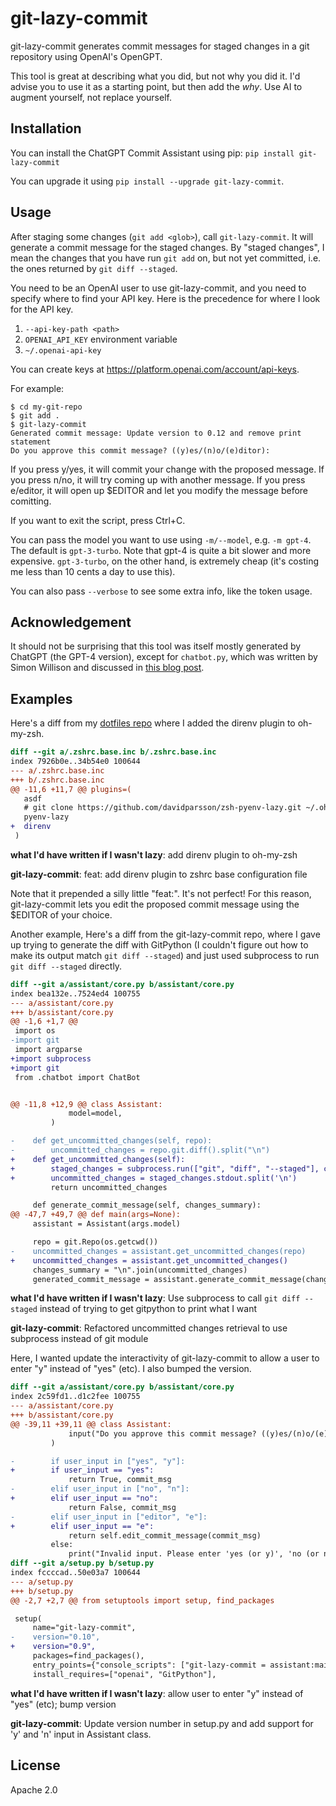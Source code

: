 # git-lazy-commit

git-lazy-commit generates commit messages for staged changes in a git repository using OpenAI's OpenGPT.

This tool is great at describing what you did, but not why you did it. I'd advise you to use it as a starting point, but then add the _why_. Use AI to augment yourself, not replace yourself.

## Installation

You can install the ChatGPT Commit Assistant using pip: `pip install git-lazy-commit`

You can upgrade it using `pip install --upgrade git-lazy-commit`.

## Usage

After staging some changes (`git add <glob>`), call `git-lazy-commit`. It will generate a commit message for the staged changes. By "staged changes", I mean the changes that you have run `git add` on, but not yet committed, i.e. the ones returned by `git diff --staged`.

You need to be an OpenAI user to use git-lazy-commit, and you need to specify where to find your API key. Here is the precedence for where I look for the API key.

1. `--api-key-path <path>`
2. `OPENAI_API_KEY` environment variable
3. `~/.openai-api-key`

You can create keys at https://platform.openai.com/account/api-keys.

For example:

```
$ cd my-git-repo
$ git add .
$ git-lazy-commit
Generated commit message: Update version to 0.12 and remove print statement
Do you approve this commit message? ((y)es/(n)o/(e)ditor):
```

If you press y/yes, it will commit your change with the proposed message. If you press n/no, it will try coming up with another message. If you press e/editor, it will open up $EDITOR and let you modify the message before comitting.

If you want to exit the script, press Ctrl+C.

You can pass the model you want to use using `-m/--model`, e.g. `-m gpt-4`. The default is `gpt-3-turbo`. Note that gpt-4 is quite a bit slower and more expensive. `gpt-3-turbo`, on the other hand, is extremely cheap (it's costing me less than 10 cents a day to use this).

You can also pass `--verbose` to see some extra info, like the token usage.

## Acknowledgement

It should not be surprising that this tool was itself mostly generated by ChatGPT (the GPT-4 version), except for `chatbot.py`, which was written by Simon Willison and discussed in [this blog post](https://til.simonwillison.net/gpt3/chatgpt-api).

## Examples

Here's a diff from my [dotfiles repo](https://github.com/dmazin/dotfiles) where I added the direnv plugin to oh-my-zsh.

```diff
diff --git a/.zshrc.base.inc b/.zshrc.base.inc
index 7926b0e..34b54e0 100644
--- a/.zshrc.base.inc
+++ b/.zshrc.base.inc
@@ -11,6 +11,7 @@ plugins=(
   asdf
   # git clone https://github.com/davidparsson/zsh-pyenv-lazy.git ~/.oh-my-zsh/custom/plugins/pyenv-lazy
   pyenv-lazy
+  direnv
 )
```

**what I'd have written if I wasn't lazy**: add direnv plugin to oh-my-zsh

**git-lazy-commit**: feat: add direnv plugin to zshrc base configuration file

Note that it prepended a silly little "feat:". It's not perfect! For this reason, git-lazy-commit lets you edit the proposed commit message using the $EDITOR of your choice.

Another example, Here's a diff from the git-lazy-commit repo, where I gave up trying to generate the diff with GitPython (I couldn't figure out how to make its output match `git diff --staged`) and just used subprocess to run `git diff --staged` directly.

```diff
diff --git a/assistant/core.py b/assistant/core.py
index bea132e..7524ed4 100755
--- a/assistant/core.py
+++ b/assistant/core.py
@@ -1,6 +1,7 @@
 import os
-import git
 import argparse
+import subprocess
+import git
 from .chatbot import ChatBot


@@ -11,8 +12,9 @@ class Assistant:
             model=model,
         )

-    def get_uncommitted_changes(self, repo):
-        uncommitted_changes = repo.git.diff().split("\n")
+    def get_uncommitted_changes(self):
+        staged_changes = subprocess.run(["git", "diff", "--staged"], capture_output=True, text=True)
+        uncommitted_changes = staged_changes.stdout.split('\n')
         return uncommitted_changes

     def generate_commit_message(self, changes_summary):
@@ -47,7 +49,7 @@ def main(args=None):
     assistant = Assistant(args.model)

     repo = git.Repo(os.getcwd())
-    uncommitted_changes = assistant.get_uncommitted_changes(repo)
+    uncommitted_changes = assistant.get_uncommitted_changes()
     changes_summary = "\n".join(uncommitted_changes)
     generated_commit_message = assistant.generate_commit_message(changes_summary)
```

**what I'd have written if I wasn't lazy**: Use subprocess to call `git diff --staged` instead of trying to get gitpython to print what I want

**git-lazy-commit**: Refactored uncommitted changes retrieval to use subprocess instead of git module

Here, I wanted update the interactivity of git-lazy-commit to allow a user to enter "y" instead of "yes" (etc). I also bumped the version.

```diff
diff --git a/assistant/core.py b/assistant/core.py
index 2c59fd1..d1c2fee 100755
--- a/assistant/core.py
+++ b/assistant/core.py
@@ -39,11 +39,11 @@ class Assistant:
             input("Do you approve this commit message? ((y)es/(n)o/(e)ditor): ").strip().lower()
         )

-        if user_input in ["yes", "y"]:
+        if user_input == "yes":
             return True, commit_msg
-        elif user_input in ["no", "n"]:
+        elif user_input == "no":
             return False, commit_msg
-        elif user_input in ["editor", "e"]:
+        elif user_input == "e":
             return self.edit_commit_message(commit_msg)
         else:
             print("Invalid input. Please enter 'yes (or y)', 'no (or n)', or 'editor (or e)'.")
diff --git a/setup.py b/setup.py
index fccccad..50e03a7 100644
--- a/setup.py
+++ b/setup.py
@@ -2,7 +2,7 @@ from setuptools import setup, find_packages

 setup(
     name="git-lazy-commit",
-    version="0.10",
+    version="0.9",
     packages=find_packages(),
     entry_points={"console_scripts": ["git-lazy-commit = assistant:main"]},
     install_requires=["openai", "GitPython"],
```

**what I'd have written if I wasn't lazy**: allow user to enter "y" instead of "yes" (etc); bump version

**git-lazy-commit**: Update version number in setup.py and add support for 'y' and 'n' input in Assistant class.

## License

Apache 2.0
